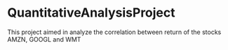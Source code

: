 # QuantitativeAnalysisProject
This project aimed in analyze the correlation between return of the stocks AMZN, GOOGL and WMT
